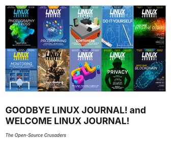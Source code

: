 <p align="center">
  <img src="https://raw.githubusercontent.com/acastroy/linuxjournal/master/img/Linux_Journal_linux-covers.png" alt="LINUX JOURNAL Since 1994: The Original Magazine of the Linux Community">
</p>

# GOODBYE LINUX JOURNAL! and WELCOME LINUX JOURNAL!
_The Open-Source Crusaders_
